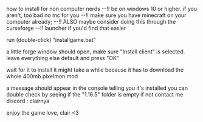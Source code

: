 how to install for non computer nerds
--!! be on windows 10 or higher. if you aren't, too bad no mc for you
--!! make sure you have minecraft on your computer already;
--!! ALSO maybe consider doing this through the curseforge
--!! launcher if you'd find that easier

run (double-click) "installgame.bat"

a little forge window should open, make sure "Install client" is selected.
leave everything else default and press "OK"

wait for it to install
it might take a while because it has to download the whole
400mb pixelmon mod

a message should appear in the console telling you it's installed
you can double check by seeing if the "1.16.5" folder is empty
if not contact me
discord : clairnya

enjoy the game
love, clair <3

